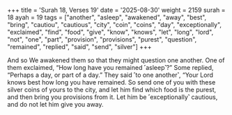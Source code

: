 +++
title = 'Surah 18, Verses 19'
date = '2025-08-30'
weight = 2159
surah = 18
ayah = 19
tags = ["another", "asleep", "awakened", "away", "best", "bring", "cautiou", "cautious", "city", "coin", "coins", "day", "exceptionally", "exclaimed", "find", "food", "give", "know", "knows", "let", "long", "lord", "not", "one", "part", "provision", "provisions", "purest", "question", "remained", "replied", "said", "send", "silver"]
+++

And so We awakened them so that they might question one another. One of them exclaimed, “How long have you remained ˹asleep˺?” Some replied, “Perhaps a day, or part of a day.” They said ˹to one another˺, “Your Lord knows best how long you have remained. So send one of you with these silver coins of yours to the city, and let him find which food is the purest, and then bring you provisions from it. Let him be ˹exceptionally˺ cautious, and do not let him give you away.